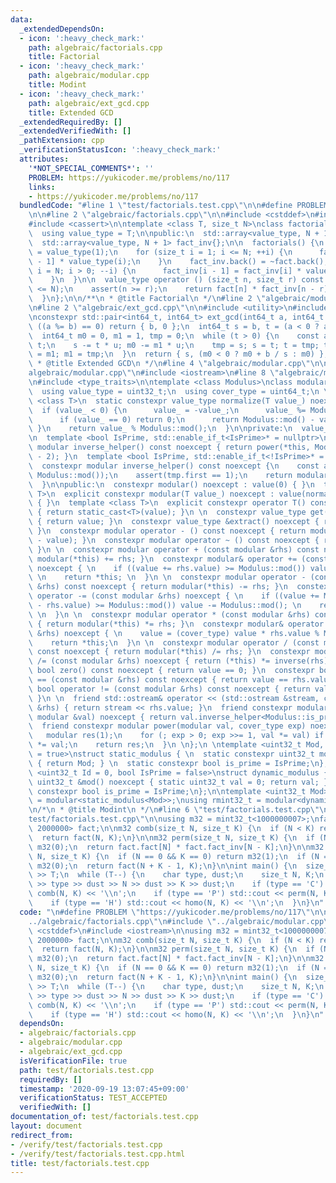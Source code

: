 ```yaml
---
data:
  _extendedDependsOn:
  - icon: ':heavy_check_mark:'
    path: algebraic/factorials.cpp
    title: Factorial
  - icon: ':heavy_check_mark:'
    path: algebraic/modular.cpp
    title: Modint
  - icon: ':heavy_check_mark:'
    path: algebraic/ext_gcd.cpp
    title: Extended GCD
  _extendedRequiredBy: []
  _extendedVerifiedWith: []
  _pathExtension: cpp
  _verificationStatusIcon: ':heavy_check_mark:'
  attributes:
    '*NOT_SPECIAL_COMMENTS*': ''
    PROBLEM: https://yukicoder.me/problems/no/117
    links:
    - https://yukicoder.me/problems/no/117
  bundledCode: "#line 1 \"test/factorials.test.cpp\"\n\n#define PROBLEM \"https://yukicoder.me/problems/no/117\"\
    \n\n#line 2 \"algebraic/factorials.cpp\"\n\n#include <cstddef>\n#include <array>\n\
    #include <cassert>\n\ntemplate <class T, size_t N>\nclass factorials {\npublic:\n\
    \  using value_type = T;\n\npublic:\n  std::array<value_type, N + 1> fact{};\n\
    \  std::array<value_type, N + 1> fact_inv{};\n\n  factorials() {\n    fact.front()\
    \ = value_type(1);\n    for (size_t i = 1; i <= N; ++i) {\n      fact[i] = fact[i\
    \ - 1] * value_type(i);\n    }\n    fact_inv.back() = ~fact.back();\n    for (size_t\
    \ i = N; i > 0; --i) {\n      fact_inv[i - 1] = fact_inv[i] * value_type(i);\n\
    \    }\n  }\n\n  value_type operator () (size_t n, size_t r) const {\n    assert(n\
    \ <= N);\n    assert(n >= r);\n    return fact[n] * fact_inv[n - r] * fact_inv[r];\n\
    \  }\n};\n\n/**\n * @title Factorial\n */\n#line 2 \"algebraic/modular.cpp\"\n\
    \n#line 2 \"algebraic/ext_gcd.cpp\"\n\n#include <utility>\n#include <cstdint>\n\
    \nconstexpr std::pair<int64_t, int64_t> ext_gcd(int64_t a, int64_t b) {\n  if\
    \ ((a %= b) == 0) return { b, 0 };\n  int64_t s = b, t = (a < 0 ? a + b : a);\n\
    \  int64_t m0 = 0, m1 = 1, tmp = 0;\n  while (t > 0) {\n    const auto u = s /\
    \ t;\n    s -= t * u; m0 -= m1 * u;\n    tmp = s; s = t; t = tmp; tmp = m0; m0\
    \ = m1; m1 = tmp;\n  }\n  return { s, (m0 < 0 ? m0 + b / s : m0) };\n}\n\n/**\n\
    \ * @title Extended GCD\n */\n#line 4 \"algebraic/modular.cpp\"\n\n#line 6 \"\
    algebraic/modular.cpp\"\n#include <iostream>\n#line 8 \"algebraic/modular.cpp\"\
    \n#include <type_traits>\n\ntemplate <class Modulus>\nclass modular {\npublic:\n\
    \  using value_type = uint32_t;\n  using cover_type = uint64_t;\n \n  template\
    \ <class T>\n  static constexpr value_type normalize(T value_) noexcept {\n  \
    \  if (value_ < 0) {\n      value_ = -value_;\n      value_ %= Modulus::mod();\n\
    \      if (value_ == 0) return 0;\n      return Modulus::mod() - value_;\n   \
    \ }\n    return value_ % Modulus::mod();\n  }\n\nprivate:\n  value_type value;\n\
    \n  template <bool IsPrime, std::enable_if_t<IsPrime>* = nullptr>\n  constexpr\
    \ modular inverse_helper() const noexcept { return power(*this, Modulus::mod()\
    \ - 2); }\n  template <bool IsPrime, std::enable_if_t<!IsPrime>* = nullptr>\n\
    \  constexpr modular inverse_helper() const noexcept {\n    const auto tmp = ext_gcd(value,\
    \ Modulus::mod());\n    assert(tmp.first == 1);\n    return modular(tmp.second);\n\
    \  }\n\npublic:\n  constexpr modular() noexcept : value(0) { }\n  template <class\
    \ T>\n  explicit constexpr modular(T value_) noexcept : value(normalize(value_))\
    \ { }\n  template <class T>\n  explicit constexpr operator T() const noexcept\
    \ { return static_cast<T>(value); }\n \n  constexpr value_type get() const noexcept\
    \ { return value; }\n  constexpr value_type &extract() noexcept { return value;\
    \ }\n  constexpr modular operator - () const noexcept { return modular(Modulus::mod()\
    \ - value); }\n  constexpr modular operator ~ () const noexcept { return inverse(*this);\
    \ }\n \n  constexpr modular operator + (const modular &rhs) const noexcept { return\
    \ modular(*this) += rhs; }\n  constexpr modular& operator += (const modular &rhs)\
    \ noexcept { \n    if ((value += rhs.value) >= Modulus::mod()) value -= Modulus::mod();\
    \ \n    return *this; \n  }\n \n  constexpr modular operator - (const modular\
    \ &rhs) const noexcept { return modular(*this) -= rhs; }\n  constexpr modular&\
    \ operator -= (const modular &rhs) noexcept { \n    if ((value += Modulus::mod()\
    \ - rhs.value) >= Modulus::mod()) value -= Modulus::mod(); \n    return *this;\
    \ \n  }\n \n  constexpr modular operator * (const modular &rhs) const noexcept\
    \ { return modular(*this) *= rhs; }\n  constexpr modular& operator *= (const modular\
    \ &rhs) noexcept { \n    value = (cover_type) value * rhs.value % Modulus::mod();\n\
    \    return *this;\n  }\n \n  constexpr modular operator / (const modular &rhs)\
    \ const noexcept { return modular(*this) /= rhs; }\n  constexpr modular& operator\
    \ /= (const modular &rhs) noexcept { return (*this) *= inverse(rhs); }\n \n  constexpr\
    \ bool zero() const noexcept { return value == 0; }\n  constexpr bool operator\
    \ == (const modular &rhs) const noexcept { return value == rhs.value; }\n  constexpr\
    \ bool operator != (const modular &rhs) const noexcept { return value != rhs.value;\
    \ }\n \n  friend std::ostream& operator << (std::ostream &stream, const modular\
    \ &rhs) { return stream << rhs.value; }\n  friend constexpr modular inverse(const\
    \ modular &val) noexcept { return val.inverse_helper<Modulus::is_prime>(); }\n\
    \  friend constexpr modular power(modular val, cover_type exp) noexcept { \n \
    \   modular res(1);\n    for (; exp > 0; exp >>= 1, val *= val) if (exp & 1) res\
    \ *= val;\n    return res;\n  }\n \n};\n \ntemplate <uint32_t Mod, bool IsPrime\
    \ = true>\nstruct static_modulus { \n  static constexpr uint32_t mod() noexcept\
    \ { return Mod; } \n  static constexpr bool is_prime = IsPrime;\n};\n\ntemplate\
    \ <uint32_t Id = 0, bool IsPrime = false>\nstruct dynamic_modulus {\n  static\
    \ uint32_t &mod() noexcept { static uint32_t val = 0; return val; }\n  static\
    \ constexpr bool is_prime = IsPrime;\n};\n\ntemplate <uint32_t Mod>\nusing mint32_t\
    \ = modular<static_modulus<Mod>>;\nusing rmint32_t = modular<dynamic_modulus<>>;\n\
    \n/*\n * @title Modint\n */\n#line 6 \"test/factorials.test.cpp\"\n\n#line 9 \"\
    test/factorials.test.cpp\"\n\nusing m32 = mint32_t<1000000007>;\nfactorials<m32,\
    \ 2000000> fact;\n\nm32 comb(size_t N, size_t K) {\n  if (N < K) return m32(0);\n\
    \  return fact(N, K);\n}\n\nm32 perm(size_t N, size_t K) {\n  if (N < K) return\
    \ m32(0);\n  return fact.fact[N] * fact.fact_inv[N - K];\n}\n\nm32 homo(size_t\
    \ N, size_t K) {\n  if (N == 0 && K == 0) return m32(1);\n  if (N == 0) return\
    \ m32(0);\n  return fact(N + K - 1, K);\n}\n\nint main() {\n  size_t T;\n  std::cin\
    \ >> T;\n  while (T--) {\n    char type, dust;\n    size_t N, K;\n    std::cin\
    \ >> type >> dust >> N >> dust >> K >> dust;\n    if (type == 'C') std::cout <<\
    \ comb(N, K) << '\\n';\n    if (type == 'P') std::cout << perm(N, K) << '\\n';\n\
    \    if (type == 'H') std::cout << homo(N, K) << '\\n';\n  }\n}\n"
  code: "\n#define PROBLEM \"https://yukicoder.me/problems/no/117\"\n\n#include \"\
    ../algebraic/factorials.cpp\"\n#include \"../algebraic/modular.cpp\"\n\n#include\
    \ <cstddef>\n#include <iostream>\n\nusing m32 = mint32_t<1000000007>;\nfactorials<m32,\
    \ 2000000> fact;\n\nm32 comb(size_t N, size_t K) {\n  if (N < K) return m32(0);\n\
    \  return fact(N, K);\n}\n\nm32 perm(size_t N, size_t K) {\n  if (N < K) return\
    \ m32(0);\n  return fact.fact[N] * fact.fact_inv[N - K];\n}\n\nm32 homo(size_t\
    \ N, size_t K) {\n  if (N == 0 && K == 0) return m32(1);\n  if (N == 0) return\
    \ m32(0);\n  return fact(N + K - 1, K);\n}\n\nint main() {\n  size_t T;\n  std::cin\
    \ >> T;\n  while (T--) {\n    char type, dust;\n    size_t N, K;\n    std::cin\
    \ >> type >> dust >> N >> dust >> K >> dust;\n    if (type == 'C') std::cout <<\
    \ comb(N, K) << '\\n';\n    if (type == 'P') std::cout << perm(N, K) << '\\n';\n\
    \    if (type == 'H') std::cout << homo(N, K) << '\\n';\n  }\n}\n"
  dependsOn:
  - algebraic/factorials.cpp
  - algebraic/modular.cpp
  - algebraic/ext_gcd.cpp
  isVerificationFile: true
  path: test/factorials.test.cpp
  requiredBy: []
  timestamp: '2020-09-19 13:07:45+09:00'
  verificationStatus: TEST_ACCEPTED
  verifiedWith: []
documentation_of: test/factorials.test.cpp
layout: document
redirect_from:
- /verify/test/factorials.test.cpp
- /verify/test/factorials.test.cpp.html
title: test/factorials.test.cpp
---
```

